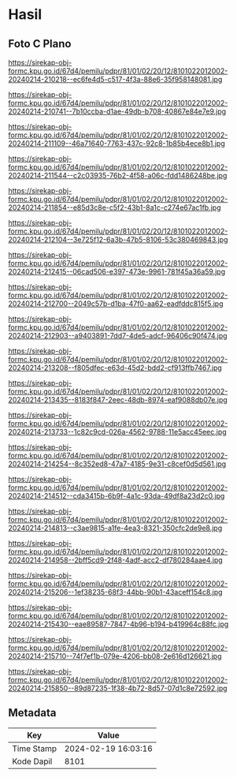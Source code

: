 # Hasil

## Foto C Plano

https://sirekap-obj-formc.kpu.go.id/67d4/pemilu/pdpr/81/01/02/20/12/8101022012002-20240214-210218--ec6fe4d5-c517-4f3a-88e6-35f958148081.jpg

https://sirekap-obj-formc.kpu.go.id/67d4/pemilu/pdpr/81/01/02/20/12/8101022012002-20240214-210741--7b10ccba-d1ae-49db-b708-40867e84e7e9.jpg

https://sirekap-obj-formc.kpu.go.id/67d4/pemilu/pdpr/81/01/02/20/12/8101022012002-20240214-211109--46a71640-7763-437c-92c8-1b85b4ece8b1.jpg

https://sirekap-obj-formc.kpu.go.id/67d4/pemilu/pdpr/81/01/02/20/12/8101022012002-20240214-211544--c2c03935-76b2-4f58-a06c-fdd1486248be.jpg

https://sirekap-obj-formc.kpu.go.id/67d4/pemilu/pdpr/81/01/02/20/12/8101022012002-20240214-211854--e85d3c8e-c5f2-43b1-8a1c-c274e67ac1fb.jpg

https://sirekap-obj-formc.kpu.go.id/67d4/pemilu/pdpr/81/01/02/20/12/8101022012002-20240214-212104--3e725f12-6a3b-47b5-8106-53c380469843.jpg

https://sirekap-obj-formc.kpu.go.id/67d4/pemilu/pdpr/81/01/02/20/12/8101022012002-20240214-212415--06cad506-e397-473e-9961-781f45a36a59.jpg

https://sirekap-obj-formc.kpu.go.id/67d4/pemilu/pdpr/81/01/02/20/12/8101022012002-20240214-212700--2049c57b-d1ba-47f0-aa62-eadfddc815f5.jpg

https://sirekap-obj-formc.kpu.go.id/67d4/pemilu/pdpr/81/01/02/20/12/8101022012002-20240214-212903--a9403891-7dd7-4de5-adcf-96406c90f474.jpg

https://sirekap-obj-formc.kpu.go.id/67d4/pemilu/pdpr/81/01/02/20/12/8101022012002-20240214-213208--f805dfec-e63d-45d2-bdd2-cf913ffb7467.jpg

https://sirekap-obj-formc.kpu.go.id/67d4/pemilu/pdpr/81/01/02/20/12/8101022012002-20240214-213435--8183f847-2eec-48db-8974-eaf9088db07e.jpg

https://sirekap-obj-formc.kpu.go.id/67d4/pemilu/pdpr/81/01/02/20/12/8101022012002-20240214-213733--1c82c9cd-026a-4562-9788-11e5acc45eec.jpg

https://sirekap-obj-formc.kpu.go.id/67d4/pemilu/pdpr/81/01/02/20/12/8101022012002-20240214-214254--8c352ed8-47a7-4185-9e31-c8cef0d5d561.jpg

https://sirekap-obj-formc.kpu.go.id/67d4/pemilu/pdpr/81/01/02/20/12/8101022012002-20240214-214512--cda3415b-6b9f-4a1c-93da-49df8a23d2c0.jpg

https://sirekap-obj-formc.kpu.go.id/67d4/pemilu/pdpr/81/01/02/20/12/8101022012002-20240214-214813--c3ae9815-a1fe-4ea3-8321-350cfc2de9e8.jpg

https://sirekap-obj-formc.kpu.go.id/67d4/pemilu/pdpr/81/01/02/20/12/8101022012002-20240214-214958--2bff5cd9-2f48-4adf-acc2-df780284aae4.jpg

https://sirekap-obj-formc.kpu.go.id/67d4/pemilu/pdpr/81/01/02/20/12/8101022012002-20240214-215206--1ef38235-68f3-44bb-90b1-43aceff154c8.jpg

https://sirekap-obj-formc.kpu.go.id/67d4/pemilu/pdpr/81/01/02/20/12/8101022012002-20240214-215430--eae89587-7847-4b96-b194-b419964c88fc.jpg

https://sirekap-obj-formc.kpu.go.id/67d4/pemilu/pdpr/81/01/02/20/12/8101022012002-20240214-215710--74f7ef1b-079e-4206-bb08-2e616d126621.jpg

https://sirekap-obj-formc.kpu.go.id/67d4/pemilu/pdpr/81/01/02/20/12/8101022012002-20240214-215850--89d87235-1f38-4b72-8d57-07d1c8e72592.jpg


## Metadata

| Key        | Value               |
| ---------- | ------------------- |
| Time Stamp | 2024-02-19 16:03:16 |
| Kode Dapil | 8101                |



